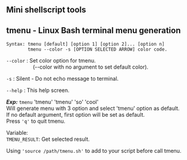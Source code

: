 ## Mini shellscript tools

tmenu - Linux Bash terminal menu generation
-------------------------------------------

```
Syntax: tmenu [default] [option 1] [option 2]... [option n]
        tmenu --color -s [OPTION SELECTED ARROW] color code.
```

`--color` : Set color option for tmenu.<br>
&nbsp;&nbsp;&nbsp;&nbsp;&nbsp;&nbsp;&nbsp;&nbsp;&nbsp;&nbsp;&nbsp;&nbsp;&nbsp;&nbsp;&nbsp;&nbsp;&nbsp; (--color with no argument to set default color).

`-s`	: Silent - Do not echo message to terminal.

`--help` : This help screen.

***Exp:*** `tmenu` 'tmenu' 'tmenu' 'so' 'cool'<br>
Will generate menu with 3 option and select 'tmenu' option as default.<br>
If no default argument, first option will be set as default.<br>
Press `'q'` to quit tmenu.

Variable:<br>
`TMENU_RESULT`: Get selected result.

Using `'source /path/tmenu.sh'` to add to your script before call tmenu.

